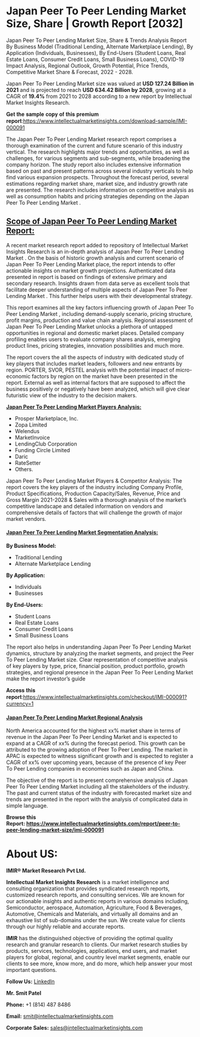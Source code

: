 <h1>Japan Peer To Peer Lending&nbsp;Market Size, Share | Growth Report [2032]</h1>
<p>Japan Peer To Peer Lending Market Size, Share &amp; Trends Analysis Report By Business Model (Traditional Lending, Alternate Marketplace Lending), By Application (Individuals, Businesses),&nbsp;By End-Users (Student Loans, Real Estate Loans, Consumer Credit Loans, Small Business Loans), COVID-19 Impact Analysis, Regional Outlook, Growth Potential, Price Trends, Competitive Market Share &amp; Forecast, 2022 - 2028.</p>
<p>Japan Peer To Peer Lending Market size was valued at&nbsp;<strong>USD 127.24 Billion in 2021</strong>&nbsp;and is projected to reach&nbsp;<strong>USD 634.42 Billion by 2028</strong>, growing at a CAGR of&nbsp;<strong>19.4%</strong>&nbsp;from 2021 to 2028 according to a new report by Intellectual Market Insights Research.</p>
<p>𝐆𝐞𝐭 𝐭𝐡𝐞 𝐬𝐚𝐦𝐩𝐥𝐞 𝐜𝐨𝐩𝐲 𝐨𝐟 𝐭𝐡𝐢𝐬 𝐩𝐫𝐞𝐦𝐢𝐮𝐦 𝐫𝐞𝐩𝐨𝐫𝐭:<a href="https://www.intellectualmarketinsights.com/download-sample/IMI-000091">https://www.intellectualmarketinsights.com/download-sample/IMI-000091</a>&nbsp;</p>
<p>The Japan Peer To Peer Lending Market research report comprises a thorough examination of the current and future scenario of this industry vertical. The research highlights major trends and opportunities, as well as challenges, for various segments and sub-segments, while broadening the company horizon. The study report also includes extensive information based on past and present patterns across several industry verticals to help find various expansion prospects. Throughout the forecast period, several estimations regarding market share, market size, and industry growth rate are presented. The research includes information on competitive analysis as well as consumption habits and pricing strategies depending on the Japan Peer To Peer Lending Market .</p>
<h2><u>Scope of Japan Peer To Peer Lending Market Report:</u></h2>
<p>A recent market research report added to repository of Intellectual Market Insights Research is an in-depth analysis of Japan Peer To Peer Lending Market . On the basis of historic growth analysis and current scenario of Japan Peer To Peer Lending Market place, the report intends to offer actionable insights on market growth projections. Authenticated data presented in report is based on findings of extensive primary and secondary research. Insights drawn from data serve as excellent tools that facilitate deeper understanding of multiple aspects of Japan Peer To Peer Lending Market . This further helps users with their developmental strategy.</p>
<p>This report examines all the key factors influencing growth of Japan Peer To Peer Lending Market , including demand-supply scenario, pricing structure, profit margins, production and value chain analysis. Regional assessment of Japan Peer To Peer Lending Market unlocks a plethora of untapped opportunities in regional and domestic market places. Detailed company profiling enables users to evaluate company shares analysis, emerging product lines, pricing strategies, innovation possibilities and much more.</p>
<p>The report covers the all the aspects of industry with dedicated study of key players that includes market leaders, followers and new entrants by region. PORTER, SVOR, PESTEL analysis with the potential impact of micro-economic factors by region on the market have been presented in the report. External as well as internal factors that are supposed to affect the business positively or negatively have been analyzed, which will give clear futuristic view of the industry to the decision makers.</p>
<p><strong><u>Japan Peer To Peer Lending Market Players Analysis:</u></strong></p>
<ul>
<li>Prosper Marketplace, Inc.</li>
<li>Zopa Limited</li>
<li>Welendus</li>
<li>MarketInvoice</li>
<li>LendingClub Corporation</li>
<li>Funding Circle Limited</li>
<li>Daric</li>
<li>RateSetter</li>
<li>Others.</li>
</ul>
<p>Japan Peer To Peer Lending Market Players &amp; Competitor Analysis: The report covers the key players of the industry including Company Profile, Product Specifications, Production Capacity/Sales, Revenue, Price and Gross Margin 2021-2028 &amp; Sales with a thorough analysis of the market&rsquo;s competitive landscape and detailed information on vendors and comprehensive details of factors that will challenge the growth of major market vendors.</p>
<h4><strong><u>Japan Peer To Peer Lending Market Segmentation Analysis:</u></strong></h4>
<p><strong>By Business Model:</strong></p>
<ul>
<li>Traditional Lending</li>
<li>Alternate Marketplace Lending</li>
</ul>
<p><strong>By Application:</strong></p>
<ul>
<li>Individuals</li>
<li>Businesses</li>
</ul>
<p><strong>By End-Users:</strong></p>
<ul>
<li>Student Loans</li>
<li>Real Estate Loans</li>
<li>Consumer Credit Loans</li>
<li>Small Business Loans</li>
</ul>
<p>The report also helps in understanding Japan Peer To Peer Lending Market dynamics, structure by analyzing the market segments, and project the Peer To Peer Lending&nbsp;Market size. Clear representation of competitive analysis of key players by type, price, financial position, product portfolio, growth strategies, and regional presence in the Japan Peer To Peer Lending Market make the report investor&rsquo;s guide</p>
<p>𝐀𝐜𝐜𝐞𝐬𝐬 𝐭𝐡𝐢𝐬 𝐫𝐞𝐩𝐨𝐫𝐭:<a href="https://www.intellectualmarketinsights.com/checkout/IMI-000091?currency=1">https://www.intellectualmarketinsights.com/checkout/IMI-000091?currency=1</a>&nbsp;</p>
<h4><strong><u>Japan Peer To Peer Lending Market Regional Analysis</u></strong></h4>
<p>North America accounted for the highest xx% market share in terms of revenue in the Japan Peer To Peer Lending Market and is expected to expand at a CAGR of xx% during the forecast period. This growth can be attributed to the growing adoption of Peer To Peer Lending. The market in APAC is expected to witness significant growth and is expected to register a CAGR of xx% over upcoming years, because of the presence of key Peer To Peer Lending companies in economies such as Japan and China.</p>
<p>The objective of the report is to present comprehensive analysis of Japan Peer To Peer Lending Market including all the stakeholders of the industry. The past and current status of the industry with forecasted market size and trends are presented in the report with the analysis of complicated data in simple language.</p>
<p><strong>Browse this Report:&nbsp;<a href="https://www.intellectualmarketinsights.com/report/peer-to-peer-lending-market-size/imi-000091">https://www.intellectualmarketinsights.com/report/peer-to-peer-lending-market-size/imi-000091</a>&nbsp;</strong></p>
<h1>About US:</h1>
<p><strong>IMIR&reg; Market Research Pvt Ltd.</strong></p>
<p><strong>Intellectual Market Insights Research</strong> is a market intelligence and consulting organization that provides syndicated research reports, customized research reports, and consulting services. We are known for our actionable insights and authentic reports in various domains including, Semiconductor, aerospace, Automation, Agriculture, Food &amp; Beverages, Automotive, Chemicals and Materials, and virtually all domains and an exhaustive list of sub-domains under the sun. We create value for clients through our highly reliable and accurate reports.</p>
<p><strong>IMIR</strong> has the distinguished objective of providing the optimal quality research and granular research to clients. Our market research studies by products, services, technologies, applications, end users, and market players for global, regional, and country level market segments, enable our clients to see more, know more, and do more, which help answer your most important questions.</p>
<p><strong>Follow Us:</strong> <a href="https://www.linkedin.com/company/imir-marketresearch/">LinkedIn</a></p>
<p><strong>Mr. Smit Patel</strong></p>
<p><strong>Phone:</strong> +1 (814) 487 8486</p>
<p><strong>Email:</strong> <a href="mailto:smit@intellectualmarketinsights.com">smit@intellectualmarketinsights.com</a></p>
<p><strong>Corporate Sales:</strong> <a href="mailto:sales@intellectualmarketinsights.com">sales@intellectualmarketinsights.com</a></p>
